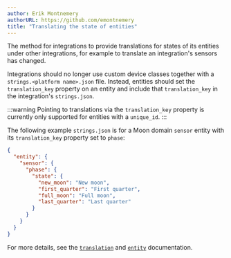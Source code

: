 ```yaml
---
author: Erik Montnemery
authorURL: https://github.com/emontnemery
title: "Translating the state of entities"
---
```


The method for integrations to provide translations for states of its entities under other integrations, for example to translate an integration's sensors has changed.

Integrations should no longer use custom device classes together with a `strings.<platform name>.json` file. Instead, entities should set the `translation_key` property on an entity and include that `translation_key` in the integration's `strings.json`.

:::warning
Pointing to translations via the `translation_key` property is currently only supported for entities with a `unique_id`.
:::

The following example `strings.json` is for a Moon domain `sensor` entity with its `translation_key` property set to `phase`:

```json
{
  "entity": {
    "sensor": {
      "phase": {
        "state": {
          "new_moon": "New moon",
          "first_quarter": "First quarter",
          "full_moon": "Full moon",
          "last_quarter": "Last quarter"
        }
      }
    }
  }
}
```

For more details, see the [`translation`](docs/internationalization/core/#state-of-entities) and [`entity`](docs/core/entity#generic-properties) documentation.